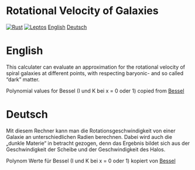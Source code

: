 # Rotational Velocity of Galaxies

[![Rust](https://img.shields.io/badge/Rust-%23000000.svg?e&logo=rust&logoColor=white)](https://www.rust-lang.org/)
[![Leptos](https://img.shields.io/badge/Leptos-EF3939?logo=leptos&logoColor=white)](https://www.leptos.dev/)
[English](#english) [Deutsch](#deutsch)

# English

This calculater can evaluate an approximation for the rotational velocity of spiral galaxies at different points, with respecting baryonic- and so called “dark” matter.

Polynomial values for Bessel (I und K bei x = 0 oder 1) copied from [Bessel](https://github.com/SheetJS/bessel)

# Deutsch

Mit diesem Rechner kann man die Rotationsgeschwindigkeit von einer Galaxie an unterschiedlichen Radien berechnen. Dabei wird auch die „dunkle Materie“ in betracht gezogen, denn das Ergebnis bildet sich aus der Geschwindigkeit der Scheibe und der Geschwindigkeit des Halos.

Polynom Werte für Bessel (I und K bei x = 0 oder 1) kopiert von [Bessel](https://github.com/SheetJS/bessel)